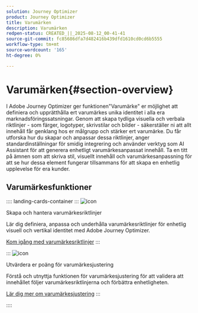 ```yaml
---
solution: Journey Optimizer
product: Journey Optimizer
title: Varumärken
description: Varumärken
redpen-status: CREATED_||_2025-08-12_00-41-41
source-git-commit: fc85686dfa7d482416b439dfd1610cd0cd6b5555
workflow-type: tm+mt
source-wordcount: '165'
ht-degree: 0%

---
```



# Varumärken{#section-overview}

I Adobe Journey Optimizer ger funktionen&quot;Varumärke&quot; er möjlighet att definiera och upprätthålla ert varumärkes unika identitet i alla era marknadsföringssatsningar. Genom att skapa tydliga visuella och verbala riktlinjer - som färger, logotyper, skrivstilar och bilder - säkerställer ni att allt innehåll får genklang hos er målgrupp och stärker ert varumärke. Du får utforska hur du skapar och anpassar dessa riktlinjer, anger standardinställningar för smidig integrering och använder verktyg som AI Assistant för att generera enhetligt varumärkesanpassat innehåll. Ta en titt på ämnen som att skriva stil, visuellt innehåll och varumärkesanpassning för att se hur dessa element fungerar tillsammans för att skapa en enhetlig upplevelse för era kunder.

## Varumärkesfunktioner

:::: landing-cards-container
:::
![icon](https://cdn.experienceleague.adobe.com/icons/circle-play.svg)

Skapa och hantera varumärkesriktlinjer

Lär dig definiera, anpassa och underhålla varumärkesriktlinjer för enhetlig visuell och vertikal identitet med Adobe Journey Optimizer.

[Kom igång med varumärkesriktlinjer](../using/content-management/brands.md)
:::

:::
![icon](https://cdn.experienceleague.adobe.com/icons/list-check.svg)

Utvärdera er poäng för varumärkesjustering

Förstå och utnyttja funktionen för varumärkesjustering för att validera att innehållet följer varumärkesriktlinjerna och förbättra enhetligheten.

[Lär dig mer om varumärkesjustering](../using/content-management/brands-score.md)
:::

::::
